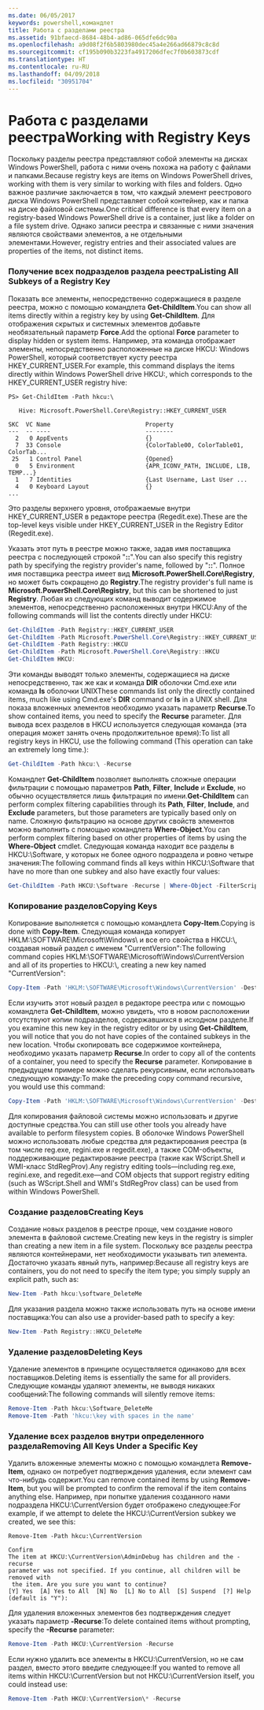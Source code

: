 ```yaml
---
ms.date: 06/05/2017
keywords: powershell,командлет
title: Работа с разделами реестра
ms.assetid: 91bfaecd-8684-48b4-ad86-065dfe6dc90a
ms.openlocfilehash: a9d08f2f6b5803980dec45a4e266ad66879c8c8d
ms.sourcegitcommit: cf195b090b3223fa4917206dfec7f0b603873cdf
ms.translationtype: HT
ms.contentlocale: ru-RU
ms.lasthandoff: 04/09/2018
ms.locfileid: "30951704"
---
```

# <a name="working-with-registry-keys"></a><span data-ttu-id="549ec-103">Работа с разделами реестра</span><span class="sxs-lookup"><span data-stu-id="549ec-103">Working with Registry Keys</span></span>

<span data-ttu-id="549ec-104">Поскольку разделы реестра представляют собой элементы на дисках Windows PowerShell, работа с ними очень похожа на работу с файлами и папками.</span><span class="sxs-lookup"><span data-stu-id="549ec-104">Because registry keys are items on Windows PowerShell drives, working with them is very similar to working with files and folders.</span></span> <span data-ttu-id="549ec-105">Одно важное различие заключается в том, что каждый элемент реестрового диска Windows PowerShell представляет собой контейнер, как и папка на диске файловой системы.</span><span class="sxs-lookup"><span data-stu-id="549ec-105">One critical difference is that every item on a registry-based Windows PowerShell drive is a container, just like a folder on a file system drive.</span></span> <span data-ttu-id="549ec-106">Однако записи реестра и связанные с ними значения являются свойствами элементов, а не отдельными элементами.</span><span class="sxs-lookup"><span data-stu-id="549ec-106">However, registry entries and their associated values are properties of the items, not distinct items.</span></span>

### <a name="listing-all-subkeys-of-a-registry-key"></a><span data-ttu-id="549ec-107">Получение всех подразделов раздела реестра</span><span class="sxs-lookup"><span data-stu-id="549ec-107">Listing All Subkeys of a Registry Key</span></span>

<span data-ttu-id="549ec-108">Показать все элементы, непосредственно содержащиеся в разделе реестра, можно с помощью командлета **Get-ChildItem**.</span><span class="sxs-lookup"><span data-stu-id="549ec-108">You can show all items directly within a registry key by using **Get-ChildItem**.</span></span> <span data-ttu-id="549ec-109">Для отображения скрытых и системных элементов добавьте необязательный параметр **Force**.</span><span class="sxs-lookup"><span data-stu-id="549ec-109">Add the optional **Force** parameter to display hidden or system items.</span></span> <span data-ttu-id="549ec-110">Например, эта команда отображает элементы, непосредственно расположенные на диске HKCU: Windows PowerShell, который соответствует кусту реестра HKEY_CURRENT_USER.</span><span class="sxs-lookup"><span data-stu-id="549ec-110">For example, this command displays the items directly within Windows PowerShell drive HKCU:, which corresponds to the HKEY_CURRENT_USER registry hive:</span></span>

```
PS> Get-ChildItem -Path hkcu:\

   Hive: Microsoft.PowerShell.Core\Registry::HKEY_CURRENT_USER

SKC  VC Name                           Property
---  -- ----                           --------
  2   0 AppEvents                      {}
  7  33 Console                        {ColorTable00, ColorTable01, ColorTab...
 25   1 Control Panel                  {Opened}
  0   5 Environment                    {APR_ICONV_PATH, INCLUDE, LIB, TEMP...}
  1   7 Identities                     {Last Username, Last User ...
  4   0 Keyboard Layout                {}
...
```

<span data-ttu-id="549ec-111">Это разделы верхнего уровня, отображаемые внутри HKEY_CURRENT_USER в редакторе реестра (Regedit.exe).</span><span class="sxs-lookup"><span data-stu-id="549ec-111">These are the top-level keys visible under HKEY_CURRENT_USER in the Registry Editor (Regedit.exe).</span></span>

<span data-ttu-id="549ec-112">Указать этот путь в реестре можно также, задав имя поставщика реестра с последующей строкой "**::**".</span><span class="sxs-lookup"><span data-stu-id="549ec-112">You can also specify this registry path by specifying the registry provider's name, followed by "**::**".</span></span> <span data-ttu-id="549ec-113">Полное имя поставщика реестра имеет вид **Microsoft.PowerShell.Core\\Registry**, но может быть сокращено до **Registry**.</span><span class="sxs-lookup"><span data-stu-id="549ec-113">The registry provider's full name is **Microsoft.PowerShell.Core\\Registry**, but this can be shortened to just **Registry**.</span></span> <span data-ttu-id="549ec-114">Любая из следующих команд выводит содержимое элементов, непосредственно расположенных внутри HKCU:</span><span class="sxs-lookup"><span data-stu-id="549ec-114">Any of the following commands will list the contents directly under HKCU:</span></span>

```powershell
Get-ChildItem -Path Registry::HKEY_CURRENT_USER
Get-ChildItem -Path Microsoft.PowerShell.Core\Registry::HKEY_CURRENT_USER
Get-ChildItem -Path Registry::HKCU
Get-ChildItem -Path Microsoft.PowerShell.Core\Registry::HKCU
Get-ChildItem HKCU:
```

<span data-ttu-id="549ec-115">Эти команды выводят только элементы, содержащиеся на диске непосредственно, так же как и команда **DIR** оболочки Cmd.exe или команда **ls** оболочки UNIX</span><span class="sxs-lookup"><span data-stu-id="549ec-115">These commands list only the directly contained items, much like using Cmd.exe's **DIR** command or **ls** in a UNIX shell.</span></span> <span data-ttu-id="549ec-116">Для показа вложенных элементов необходимо указать параметр **Recurse**.</span><span class="sxs-lookup"><span data-stu-id="549ec-116">To show contained items, you need to specify the **Recurse** parameter.</span></span> <span data-ttu-id="549ec-117">Для вывода всех разделов в HKCU используется следующая команда (эта операция может занять очень продолжительное время):</span><span class="sxs-lookup"><span data-stu-id="549ec-117">To list all registry keys in HKCU, use the following command (This operation can take an extremely long time.):</span></span>

```powershell
Get-ChildItem -Path hkcu:\ -Recurse
```

<span data-ttu-id="549ec-118">Командлет **Get-ChildItem** позволяет выполнять сложные операции фильтрации с помощью параметров **Path**, **Filter**, **Include** и **Exclude**, но обычно осуществляется лишь фильтрация по имени.</span><span class="sxs-lookup"><span data-stu-id="549ec-118">**Get-ChildItem** can perform complex filtering capabilities through its **Path**, **Filter**, **Include**, and **Exclude** parameters, but those parameters are typically based only on name.</span></span> <span data-ttu-id="549ec-119">Сложную фильтрацию на основе других свойств элементов можно выполнить с помощью командлета **Where-Object**.</span><span class="sxs-lookup"><span data-stu-id="549ec-119">You can perform complex filtering based on other properties of items by using the **Where-Object** cmdlet.</span></span> <span data-ttu-id="549ec-120">Следующая команда находит все разделы в HKCU:\\Software, у которых не более одного подраздела и ровно четыре значения:</span><span class="sxs-lookup"><span data-stu-id="549ec-120">The following command finds all keys within HKCU:\\Software that have no more than one subkey and also have exactly four values:</span></span>

```powershell
Get-ChildItem -Path HKCU:\Software -Recurse | Where-Object -FilterScript {($_.SubKeyCount -le 1) -and ($_.ValueCount -eq 4) }
```

### <a name="copying-keys"></a><span data-ttu-id="549ec-121">Копирование разделов</span><span class="sxs-lookup"><span data-stu-id="549ec-121">Copying Keys</span></span>

<span data-ttu-id="549ec-122">Копирование выполняется с помощью командлета **Copy-Item**.</span><span class="sxs-lookup"><span data-stu-id="549ec-122">Copying is done with **Copy-Item**.</span></span> <span data-ttu-id="549ec-123">Следующая команда копирует HKLM:\\SOFTWARE\\Microsoft\\Windows\\ и все его свойства в HKCU:\\, создавая новый раздел с именем "CurrentVersion":</span><span class="sxs-lookup"><span data-stu-id="549ec-123">The following command copies HKLM:\\SOFTWARE\\Microsoft\\Windows\\CurrentVersion and all of its properties to HKCU:\\, creating a new key named "CurrentVersion":</span></span>

```powershell
Copy-Item -Path 'HKLM:\SOFTWARE\Microsoft\Windows\CurrentVersion' -Destination hkcu:
```

<span data-ttu-id="549ec-124">Если изучить этот новый раздел в редакторе реестра или с помощью командлета **Get-ChildItem**, можно увидеть, что в новом расположении отсутствуют копии подразделов, содержавшихся в исходном разделе.</span><span class="sxs-lookup"><span data-stu-id="549ec-124">If you examine this new key in the registry editor or by using **Get-ChildItem**, you will notice that you do not have copies of the contained subkeys in the new location.</span></span> <span data-ttu-id="549ec-125">Чтобы скопировать все содержимое контейнера, необходимо указать параметр **Recurse**.</span><span class="sxs-lookup"><span data-stu-id="549ec-125">In order to copy all of the contents of a container, you need to specify the **Recurse** parameter.</span></span> <span data-ttu-id="549ec-126">Копирование в предыдущем примере можно сделать рекурсивным, если использовать следующую команду:</span><span class="sxs-lookup"><span data-stu-id="549ec-126">To make the preceding copy command recursive, you would use this command:</span></span>

```powershell
Copy-Item -Path 'HKLM:\SOFTWARE\Microsoft\Windows\CurrentVersion' -Destination hkcu: -Recurse
```

<span data-ttu-id="549ec-127">Для копирования файловой системы можно использовать и другие доступные средства.</span><span class="sxs-lookup"><span data-stu-id="549ec-127">You can still use other tools you already have available to perform filesystem copies.</span></span> <span data-ttu-id="549ec-128">В оболочке Windows PowerShell можно использовать любые средства для редактирования реестра (в том числе reg.exe, regini.exe и regedit.exe), а также COM-объекты, поддерживающие редактирование реестра (такие как WScript.Shell и WMI-класс StdRegProv).</span><span class="sxs-lookup"><span data-stu-id="549ec-128">Any registry editing tools—including reg.exe, regini.exe, and regedit.exe—and COM objects that support registry editing (such as WScript.Shell and WMI's StdRegProv class) can be used from within Windows PowerShell.</span></span>

### <a name="creating-keys"></a><span data-ttu-id="549ec-129">Создание разделов</span><span class="sxs-lookup"><span data-stu-id="549ec-129">Creating Keys</span></span>

<span data-ttu-id="549ec-130">Создание новых разделов в реестре проще, чем создание нового элемента в файловой системе.</span><span class="sxs-lookup"><span data-stu-id="549ec-130">Creating new keys in the registry is simpler than creating a new item in a file system.</span></span> <span data-ttu-id="549ec-131">Поскольку все разделы реестра являются контейнерами, нет необходимости указывать тип элемента. Достаточно указать явный путь, например:</span><span class="sxs-lookup"><span data-stu-id="549ec-131">Because all registry keys are containers, you do not need to specify the item type; you simply supply an explicit path, such as:</span></span>

```powershell
New-Item -Path hkcu:\software_DeleteMe
```

<span data-ttu-id="549ec-132">Для указания раздела можно также использовать путь на основе имени поставщика:</span><span class="sxs-lookup"><span data-stu-id="549ec-132">You can also use a provider-based path to specify a key:</span></span>

```powershell
New-Item -Path Registry::HKCU_DeleteMe
```

### <a name="deleting-keys"></a><span data-ttu-id="549ec-133">Удаление разделов</span><span class="sxs-lookup"><span data-stu-id="549ec-133">Deleting Keys</span></span>

<span data-ttu-id="549ec-134">Удаление элементов в принципе осуществляется одинаково для всех поставщиков.</span><span class="sxs-lookup"><span data-stu-id="549ec-134">Deleting items is essentially the same for all providers.</span></span> <span data-ttu-id="549ec-135">Следующие команды удаляют элементы, не выводя никаких сообщений:</span><span class="sxs-lookup"><span data-stu-id="549ec-135">The following commands will silently remove items:</span></span>

```powershell
Remove-Item -Path hkcu:\Software_DeleteMe
Remove-Item -Path 'hkcu:\key with spaces in the name'
```

### <a name="removing-all-keys-under-a-specific-key"></a><span data-ttu-id="549ec-136">Удаление всех разделов внутри определенного раздела</span><span class="sxs-lookup"><span data-stu-id="549ec-136">Removing All Keys Under a Specific Key</span></span>

<span data-ttu-id="549ec-137">Удалить вложенные элементы можно с помощью командлета **Remove-Item**, однако он потребует подтверждения удаления, если элемент сам что-нибудь содержит.</span><span class="sxs-lookup"><span data-stu-id="549ec-137">You can remove contained items by using **Remove-Item**, but you will be prompted to confirm the removal if the item contains anything else.</span></span> <span data-ttu-id="549ec-138">Например, при попытке удаления созданного нами подраздела HKCU:\\CurrentVersion будет отображено следующее:</span><span class="sxs-lookup"><span data-stu-id="549ec-138">For example, if we attempt to delete the HKCU:\\CurrentVersion subkey we created, we see this:</span></span>

```
Remove-Item -Path hkcu:\CurrentVersion

Confirm
The item at HKCU:\CurrentVersion\AdminDebug has children and the -recurse
parameter was not specified. If you continue, all children will be removed with
 the item. Are you sure you want to continue?
[Y] Yes  [A] Yes to All  [N] No  [L] No to All  [S] Suspend  [?] Help
(default is "Y"):
```

<span data-ttu-id="549ec-139">Для удаления вложенных элементов без подтверждения следует указать параметр **-Recurse**:</span><span class="sxs-lookup"><span data-stu-id="549ec-139">To delete contained items without prompting, specify the **-Recurse** parameter:</span></span>

```powershell
Remove-Item -Path HKCU:\CurrentVersion -Recurse
```

<span data-ttu-id="549ec-140">Если нужно удалить все элементы в HKCU:\\CurrentVersion, но не сам раздел, вместо этого введите следующее:</span><span class="sxs-lookup"><span data-stu-id="549ec-140">If you wanted to remove all items within HKCU:\\CurrentVersion but not HKCU:\\CurrentVersion itself, you could instead use:</span></span>

```powershell
Remove-Item -Path HKCU:\CurrentVersion\* -Recurse
```